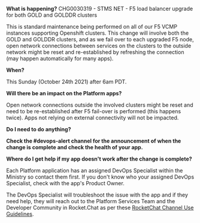 **What is happening?**
CHG0030319 - STMS NET - F5 load balancer upgrade for both GOLD and GOLDDR clusters

This is standard maintenance being performed on all of our F5 VCMP instances supporting Openshift clusters. This change will involve both the GOLD and GOLDDR clusters, and as we fail over to each upgraded F5 node, open network connections between services on the clusters to the outside network might be reset and re-established by refreshing the connection (may happen automatically for many apps).

**When?**

This Sunday (October 24th 2021) after 6am PDT.

**Will there be an impact on the Platform apps?**

Open network connections outside the involved clusters might be reset and need to be re-established after F5 fail-over is performed (this happens twice). Apps not relying on external connectivity will not be impacted.

**Do I need to do anything?**

**Check the #devops-alert channel for the announcement of when the change is complete and check the health of your app.**

**Where do I get help if my app doesn't work after the change is complete?**

Each Platform application has an assigned DevOps Specialist within the Ministry so contact them first. If you don't know who your assigned DevOps Specialist, check with the app's Product Owner.

The DevOps Specialist will troubleshoot the issue with the app and if they need help, they will reach out to the Platform Services Team and the Developer Community in Rocket.Chat as per these [RocketChat Channel Use Guidelines](
https://developer.gov.bc.ca/Getting-human-support-for-issues-not-covered-by-devops-requests).
